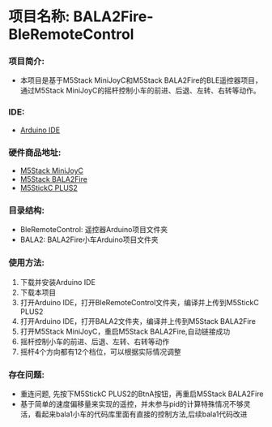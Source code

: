 # 项目名称: BALA2Fire-BleRemoteControl
### 项目简介:
- 本项目是基于M5Stack MiniJoyC和M5Stack BALA2Fire的BLE遥控器项目，通过M5Stack MiniJoyC的摇杆控制小车的前进、后退、左转、右转等动作。
### IDE:
- [Arduino IDE](https://www.arduino.cc/en/software)
### 硬件商品地址:
- [M5Stack MiniJoyC](https://m5stack.com/products/minijoyc)
- [M5Stack BALA2Fire](https://docs.m5stack.com/zh_CN/app/bala2fire)
- [M5StickC PLUS2](https://docs.m5stack.com/zh_CN/core/M5StickC%20PLUS2)

### 目录结构:
- BleRemoteControl: 遥控器Arduino项目文件夹
- BALA2: BALA2Fire小车Arduino项目文件夹

### 使用方法:
1. 下载并安装Arduino IDE
2. 下载本项目
3. 打开Arduino IDE，打开BleRemoteControl文件夹，编译并上传到M5StickC PLUS2
4. 打开Arduino IDE，打开BALA2文件夹，编译并上传到M5Stack BALA2Fire
5. 打开M5Stack MiniJoyC，重启M5Stack BALA2Fire,自动链接成功
6. 摇杆控制小车的前进、后退、左转、右转等动作
7. 摇杆4个方向都有12个档位，可以根据实际情况调整

### 存在问题:
- 重连问题, 先按下M5StickC PLUS2的BtnA按钮，再重启M5Stack BALA2Fire
- 基于简单的速度偏移量来实现的遥控，并未参与pid的计算特殊情况不够灵活，看起来bala1小车的代码库里面有直接的控制方法,后续bala1代码改进